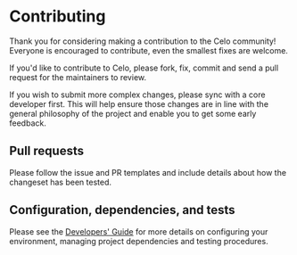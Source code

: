 # Contributing

Thank you for considering making a contribution to the Celo community!
Everyone is encouraged to contribute, even the smallest fixes are welcome.

If you'd like to contribute to Celo, please fork, fix, commit and send a
pull request for the maintainers to review.

If you wish to submit more complex changes, please sync with a core developer first.
This will help ensure those changes are in line with the general philosophy of the project
and enable you to get some early feedback.

## Pull requests

Please follow the issue and PR templates and include details about how the changeset has been tested.

## Configuration, dependencies, and tests

Please see the [Developers' Guide](TODO) for more details on configuring your environment,
managing project dependencies and testing procedures.
